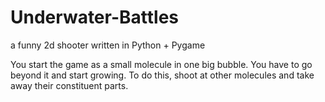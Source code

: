 # Underwater-Battles
a funny 2d shooter written in Python + Pygame

You start the game as a small molecule in one big bubble.
You have to go beyond it and start growing.
To do this, shoot at other molecules and take away their constituent parts.
